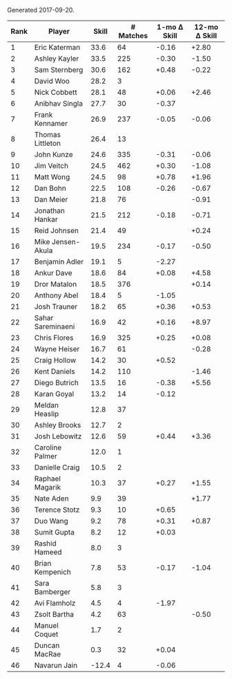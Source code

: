 Generated 2017-09-20.

| Rank | Player            | Skill | # Matches | 1-mo Δ Skill | 12-mo Δ Skill |
|------|-------------------|-------|-----------|--------------|---------------|
|    1 | Eric Katerman     |  33.6 |        64 |        -0.16 |         +2.80 |
|    2 | Ashley Kayler     |  33.5 |       225 |        -0.30 |         -1.50 |
|    3 | Sam Sternberg     |  30.6 |       162 |        +0.48 |         -0.22 |
|    4 | David Woo         |  28.2 |         3 |              |               |
|    5 | Nick Cobbett      |  28.1 |        48 |        +0.06 |         +2.46 |
|    6 | Anibhav Singla    |  27.7 |        30 |        -0.37 |               |
|    7 | Frank Kennamer    |  26.9 |       237 |        -0.05 |         -0.06 |
|    8 | Thomas Littleton  |  26.4 |        13 |              |               |
|    9 | John Kunze        |  24.6 |       335 |        -0.31 |         -0.06 |
|   10 | Jim Veitch        |  24.5 |       462 |        +0.30 |         -1.08 |
|   11 | Matt Wong         |  24.5 |        98 |        +0.78 |         +1.96 |
|   12 | Dan Bohn          |  22.5 |       108 |        -0.26 |         -0.67 |
|   13 | Dan Meier         |  21.8 |        76 |              |         -0.91 |
|   14 | Jonathan Hankar   |  21.5 |       212 |        -0.18 |         -0.71 |
|   15 | Reid Johnsen      |  21.4 |        49 |              |         +0.24 |
|   16 | Mike Jensen-Akula |  19.5 |       234 |        -0.17 |         -0.50 |
|   17 | Benjamin Adler    |  19.1 |         5 |        -2.27 |               |
|   18 | Ankur Dave        |  18.6 |        84 |        +0.08 |         +4.58 |
|   19 | Dror Matalon      |  18.5 |       376 |              |         +0.14 |
|   20 | Anthony Abel      |  18.4 |         5 |        -1.05 |               |
|   21 | Josh Trauner      |  18.2 |        65 |        +0.36 |         +0.53 |
|   22 | Sahar Sareminaeni |  16.9 |        42 |        +0.16 |         +8.97 |
|   23 | Chris Flores      |  16.9 |       325 |        +0.25 |         +0.08 |
|   24 | Wayne Heiser      |  16.7 |        61 |              |         -0.28 |
|   25 | Craig Hollow      |  14.2 |        30 |        +0.52 |               |
|   26 | Kent Daniels      |  14.2 |       110 |              |         -1.46 |
|   27 | Diego Butrich     |  13.5 |        16 |        -0.38 |         +5.56 |
|   28 | Karan Goyal       |  13.2 |        14 |        -0.12 |               |
|   29 | Meldan Heaslip    |  12.8 |        37 |              |               |
|   30 | Ashley Brooks     |  12.7 |         2 |              |               |
|   31 | Josh Lebowitz     |  12.6 |        59 |        +0.44 |         +3.36 |
|   32 | Caroline Palmer   |  12.0 |         1 |              |               |
|   33 | Danielle Craig    |  10.5 |         2 |              |               |
|   34 | Raphael Magarik   |  10.3 |        37 |        +0.27 |         +1.55 |
|   35 | Nate Aden         |   9.9 |        39 |              |         +1.77 |
|   36 | Terence Stotz     |   9.3 |        10 |        +0.65 |               |
|   37 | Duo Wang          |   9.2 |        78 |        +0.31 |         +0.87 |
|   38 | Sumit Gupta       |   8.2 |        12 |        +0.03 |               |
|   39 | Rashid Hameed     |   8.0 |         3 |              |               |
|   40 | Brian Kempenich   |   7.8 |        53 |        -0.17 |         -1.04 |
|   41 | Sara Bamberger    |   5.8 |         3 |              |               |
|   42 | Avi Flamholz      |   4.5 |         4 |        -1.97 |               |
|   43 | Zsolt Bartha      |   4.2 |        63 |              |         -0.50 |
|   44 | Manuel Coquet     |   1.7 |         2 |              |               |
|   45 | Duncan MacRae     |   0.3 |        32 |        +0.04 |               |
|   46 | Navarun Jain      | -12.4 |         4 |        -0.06 |               |
